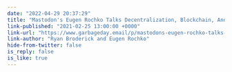 ```yaml
---
date: "2022-04-29 20:37:29"
title: "Mastodon's Eugen Rochko Talks Decentralization, Blockchain, And Grifters"
link-published: "2021-02-25 13:00:00 +0000"
link-url: "https://www.garbageday.email/p/mastodons-eugen-rochko-talks-decentralization"
link-author: "Ryan Broderick and Eugen Rochko"
hide-from-twitter: false
is_reply: false
is_like: true
---
```



